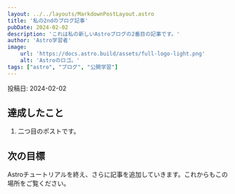 ```yaml
---
layout: ../../layouts/MarkdownPostLayout.astro
title: '私の2ndのブログ記事'
pubDate: 2024-02-02
description: 'これは私の新しいAstroブログの2番目の記事です。'
author: 'Astro学習者'
image:
    url: 'https://docs.astro.build/assets/full-logo-light.png'
    alt: 'Astroのロゴ。'
tags: ["astro", "ブログ", "公開学習"]
---
```

<!-- # 私の最初のブログ記事 -->

投稿日: 2024-02-02

## 達成したこと

1. 二つ目のポストです。

## 次の目標

Astroチュートリアルを終え、さらに記事を追加していきます。これからもこの場所をご覧ください。